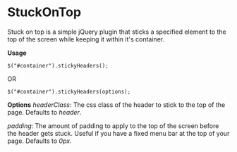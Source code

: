 StuckOnTop
==================

Stuck on top is a simple jQuery plugin that sticks a specified element to the top of the screen while keeping it within it's container.

**Usage**
    
    $("#container").stickyHeaders();

OR 

    $("#container").stickyHeaders(options);

**Options**
*headerClass*: The css class of the header to stick to the top of the page. Defaults to *header*.

*padding*: The amount of padding to apply to the top of the screen before the header gets stuck. Useful if you have a fixed menu bar at the top of your page. Defaults to *0px*.
